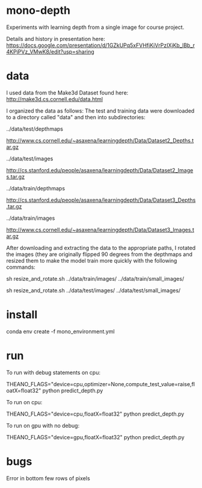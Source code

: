 # mono-depth
Experiments with learning depth from a single image for course project.

Details and history in presentation here: https://docs.google.com/presentation/d/1GZkUPq5xFVHfjKiVrPzIXjKb_lBb_r4KPjPVz_VMwK8/edit?usp=sharing

# data
I used data from the Make3d Dataset found here:
http://make3d.cs.cornell.edu/data.html

I organized the data as follows:
The test and training data were downloaded to a directory called "data" and then into subdirectories:


../data/test/depthmaps 

http://www.cs.cornell.edu/~asaxena/learningdepth/Data/Dataset2_Depths.tar.gz

../data/test/images

http://cs.stanford.edu/people/asaxena/learningdepth/Data/Dataset2_Images.tar.gz

../data/train/depthmaps

http://cs.stanford.edu/people/asaxena/learningdepth/Data/Dataset3_Depths.tar.gz

../data/train/images

http://www.cs.cornell.edu/~asaxena/learningdepth/Data/Dataset3_Images.tar.gz

After downloading and extracting the data to the appropriate paths, 
I rotated the images (they are originally flipped 90 degrees from the 
depthmaps and resized them to make the model train more quickly with the 
following commands:

sh resize_and_rotate.sh ../data/train/images/ ../data/train/small_images/

sh resize_and_rotate.sh ../data/test/images/ ../data/test/small_images/


# install
conda env create -f mono_environment.yml

# run
To run with debug statements on cpu:

THEANO_FLAGS="device=cpu,optimizer=None,compute_test_value=raise,floatX=float32" python predict_depth.py

To run on cpu:

THEANO_FLAGS="device=cpu,floatX=float32" python predict_depth.py

To run on gpu with no debug:

THEANO_FLAGS="device=gpu,floatX=float32" python predict_depth.py

# bugs

Error in bottom few rows of pixels 
